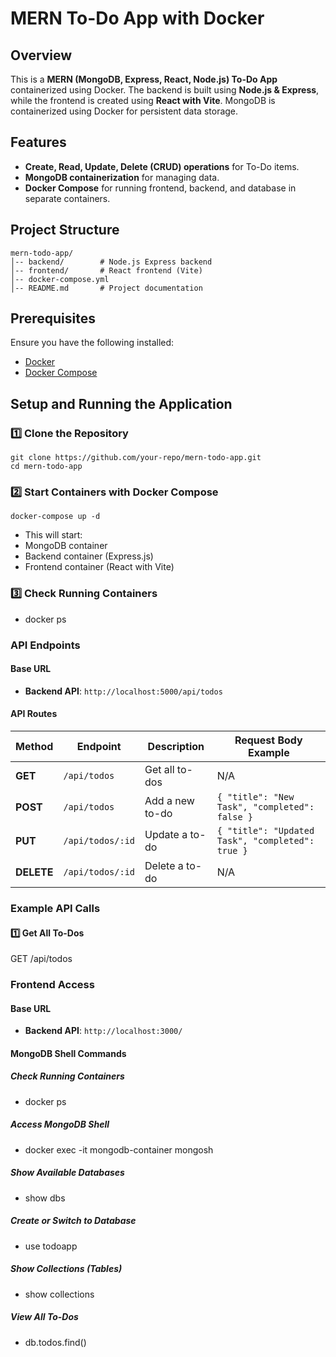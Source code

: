 # MERN To-Do App with Docker

## Overview
This is a **MERN (MongoDB, Express, React, Node.js) To-Do App** containerized using Docker. The backend is built using **Node.js & Express**, while the frontend is created using **React with Vite**. MongoDB is containerized using Docker for persistent data storage.

## Features
- **Create, Read, Update, Delete (CRUD) operations** for To-Do items.
- **MongoDB containerization** for managing data.
- **Docker Compose** for running frontend, backend, and database in separate containers.

## Project Structure
    mern-todo-app/
    │-- backend/        # Node.js Express backend
    │-- frontend/       # React frontend (Vite)
    │-- docker-compose.yml
    │-- README.md       # Project documentation


## Prerequisites
Ensure you have the following installed:
- [Docker](https://www.docker.com/)
- [Docker Compose](https://docs.docker.com/compose/install/)

## Setup and Running the Application
### 1️⃣ Clone the Repository
    
    git clone https://github.com/your-repo/mern-todo-app.git
    cd mern-todo-app

### 2️⃣ Start Containers with Docker Compose

    docker-compose up -d

- This will start:
- MongoDB container
- Backend container (Express.js)
- Frontend container (React with Vite)

### 3️⃣ Check Running Containers
- docker ps

### API Endpoints

#### Base URL
- **Backend API**: `http://localhost:5000/api/todos`

#### API Routes

| Method | Endpoint          | Description          | Request Body Example |
|--------|------------------|----------------------|----------------------|
| **GET**    | `/api/todos`       | Get all to-dos       | N/A |
| **POST**   | `/api/todos`       | Add a new to-do      | `{ "title": "New Task", "completed": false }` |
| **PUT**    | `/api/todos/:id`   | Update a to-do       | `{ "title": "Updated Task", "completed": true }` |
| **DELETE** | `/api/todos/:id`   | Delete a to-do       | N/A |

### Example API Calls

#### 1️⃣ Get All To-Dos
GET /api/todos

### Frontend Access

#### Base URL
- **Backend API**: `http://localhost:3000/`

#### MongoDB Shell Commands

##### **Check Running Containers**
- docker ps

##### **Access MongoDB Shell**
- docker exec -it mongodb-container mongosh

##### **Show Available Databases**
- show dbs

##### **Create or Switch to Database**
- use todoapp

##### **Show Collections (Tables)**
- show collections

##### **View All To-Dos**
- db.todos.find()